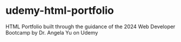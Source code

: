 # udemy-html-portfolio
HTML Portfolio built through the guidance of the 2024 Web Developer Bootcamp by Dr. Angela Yu on Udemy
